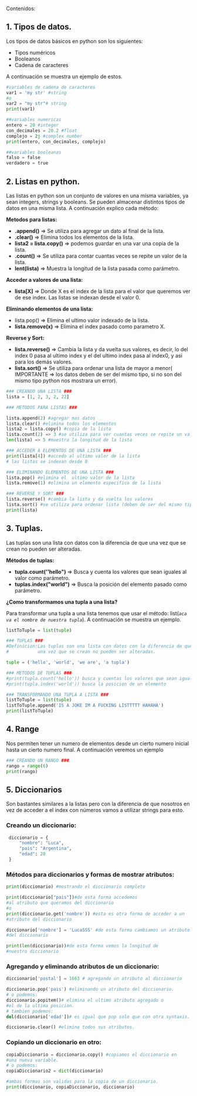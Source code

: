 Contenidos:

## 1. Tipos de datos.

Los tipos de datos básicos en python son los siguientes:

- Tipos numéricos
- Booleanos
- Cadena de caracteres

A continuación se muestra un ejemplo de estos.

```python
#variables de cadena de caracteres
var1 = 'my str' #string
#o
var2 = "my str"# string
print(var1)

##variables numericas
entero = 20 #integer
con_decimales = 20.2 #float
complejo = 2j #complex number
print(entero, con_decimales, complejo)

##variables booleanas
falso = false
verdadero = true
```

## 2. Listas en python.

Las listas en python son un conjunto de valores en una misma variables, ya sean integers, strings y booleans. Se pueden almacenar distintos tipos de datos en una misma lista. A continuación explico cada método:

**Metodos para listas:**

- **.append()** ⇒ Se utiliza para agregar un dato al final de la lista.
- **.clear()**  ⇒ Elimina todos los elementos de la lista.
- **lista2 = lista.copy()** ⇒ podemos guardar en una var una copia de la lista.
- **.count()** ⇒ Se utiliza para contar cuantas veces se repite un valor de la lista.
- **lent(lista)** ⇒ Muestra la longitud de la lista pasada como parámetro.

**Acceder a valores de una lista:**

- **lista[X]** ⇒ Donde X es el index de la lista para el valor que queremos ver de ese index. Las listas se indexan desde el valor 0.

**Eliminando elementos de una lista:**

- lista.pop() ⇒ Elimina el ultimo valor indexado de la lista.
- **lista.remove(x)** ⇒ Elimina el index pasado como parametro X.

**Reverse y Sort:** 

- **lista.reverse()** ⇒ Cambia la lista y da vuelta sus valores, es decir, lo del index 0 pasa al ultimo index y el del ultimo index pasa al index0, y asi para los demás valores.
- **lista.sort()** ⇒ Se utiliza para ordenar una lista de mayor a menor( IMPORTANTE => los datos deben de ser del mismo tipo, si no son del mismo tipo python nos mostrara un error).

```python
### CREANDO UNA LISTA ###
lista = [1, 2, 3, 2, 22]

### METODOS PARA LISTAS ###

lista.append(2) #agregar mas datos
lista.clear() #elimina todos los elementos
lista2 = lista.copy() #copia de la lista
lista.count(2) => 3 #se utiliza para ver cuantas veces se repite un valor de la lista
len(lista) => 5 #muestra la longitud de la lista

### ACCEDER A ELEMENTOS DE UNA LISTA ###
print(lista[4]) #accedo al ultimo valor de la lista
# las listas se indexan desde 0

### ELIMINANDO ELEMENTOS DE UNA LISTA ###
lista.pop() #elimina el  ultimo valor de la lista
lista.remove(1) #elimina un elemento especifico de la lista

### REVERSE Y SORT ###
lista.reverse() #cambia la lista y da vuelta los valores 
lista.sort() #se utiliza para ordenar lista (deben de ser del mismo tipo de dato)
print(lista)
```

## 3. Tuplas.

Las tuplas son una lista con datos con la diferencia de que una vez que se crean no pueden ser alteradas.

**Métodos de tuplas:**

- **tupla.count(''hello")** ⇒ Busca y cuenta los valores que sean iguales al valor como parámetro.
- **tuplas.index("world")** ⇒ Busca la posición del elemento pasado como parámetro.

**¿Como transformamos una tupla a una lista?**

Para transformar una tupla a una lista tenemos que usar el método: list(*`aca va el nombre de nuestra tupla`*). A continuación se muestra un ejemplo.

```python
listToTuple = list(tuple)
```

```python
### TUPLAS ###
#Definicion:Las tuplas son una lista con datos con la diferencia de que
#           una vez que se crean no pueden ser alteradas.

tuple = ('hello', 'world', 'we are', 'a tupla')

### METODOS DE TUPLAS ###
#print(tupla.count('hello')) busca y cuentas los valores que sean iguales al parametro
#print(tupla.index('world')) busca la posicion de un elemento

### TRANSFORMANDO UNA TUPLA A LISTA ### 
listToTuple = list(tuple)
listToTuple.append('IS A JOKE IM A FUCKING LISTTTTT HAHAHA')
print(listToTuple)
```

## 4. Range

Nos permiten tener un numero de elementos desde un cierto numero inicial hasta un cierto numero final. A continuación veremos un ejemplo

```python
### CREANDO UN RANGO ###
rango = range(6)
print(rango)
```

## 5. Diccionarios

Son bastantes similares a la listas pero con la diferencia de que nosotros en vez de acceder a el index con números vamos a utilizar strings para esto.

### **Creando un diccionario:**

```python
 diccionario = {
     "nombre": "Luca",
     "pais": "Argentina",
     "edad": 20
 }
```

### **Métodos para diccionarios y formas de mostrar atributos:**

```python
print(diccionario) #mostrando el diccionario completo

print(diccionario["pais"])#de esta forma accedemos 
#al atributo que queramos del diccionario
#o
print(diccionario.get('nombre')) #esta es otra forma de acceder a un 
#atributo del diccionario

diccionario['nombre'] = 'LucaSSS' #de esta forma cambiamos un atributo 
#del diccionario

print(len(diccionario))#de esta forma vemos la longitud de 
#nuestro diccionario
```

### **Agregando y eliminando atributos de un diccionario:**

```python
diccionario['postal'] = 1663 # agregando un atributo al diccionario

diccionario.pop('pais') #eliminando un atributo del diccionario.
# o podemos:
diccionario.popitem()# elimina el ultimo atributo agregado o 
#el de la ultima posicion.
# tambien podemos:
del(diccionario['edad'])# es igual que pop solo que con otra syntaxis.

diccionario.clear() #elimina todos sus atributos.
```

### **Copiando un diccionario en otro:**

```python
copiaDiccionario = diccionario.copy() #copiamos el diccionario en 
#una nueva variable.
# o podemos:
copiaDiccionario2 = dict(diccionario)

#ambas formas son validas para la copia de un diccionario.
print(diccionario, copiaDiccionario, diccionario)
```